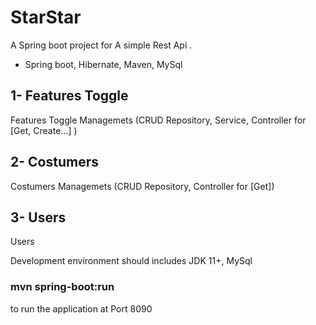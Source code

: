 # StarStar
A Spring boot project for A simple Rest Api .
- Spring boot, Hibernate, Maven, MySql

## 1- Features Toggle
Features Toggle Managemets (CRUD Repository, Service, Controller for [Get, Create...] )
## 2- Costumers 
Costumers Managemets (CRUD Repository, Controller for [Get])
## 3- Users
Users

Development environment should includes JDK 11+, MySql

### mvn spring-boot:run 
to run the application at Port 8090
